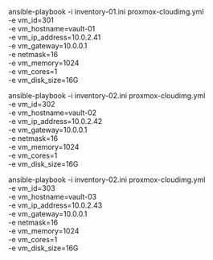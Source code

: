 ansible-playbook -i inventory-01.ini proxmox-cloudimg.yml \
  -e vm_id=301 \
  -e vm_hostname=vault-01 \
  -e vm_ip_address=10.0.2.41 \
  -e vm_gateway=10.0.0.1 \
  -e netmask=16 \
  -e vm_memory=1024 \
  -e vm_cores=1 \
  -e vm_disk_size=16G

ansible-playbook -i inventory-02.ini proxmox-cloudimg.yml \
  -e vm_id=302 \
  -e vm_hostname=vault-02 \
  -e vm_ip_address=10.0.2.42 \
  -e vm_gateway=10.0.0.1 \
  -e netmask=16 \
  -e vm_memory=1024 \
  -e vm_cores=1 \
  -e vm_disk_size=16G

ansible-playbook -i inventory-02.ini proxmox-cloudimg.yml \
  -e vm_id=303 \
  -e vm_hostname=vault-03 \
  -e vm_ip_address=10.0.2.43 \
  -e vm_gateway=10.0.0.1 \
  -e netmask=16 \
  -e vm_memory=1024 \
  -e vm_cores=1 \
  -e vm_disk_size=16G